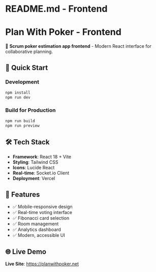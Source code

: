 # README.md - Frontend
# Plan With Poker - Frontend

🎯 **Scrum poker estimation app frontend** - Modern React interface for collaborative planning.

## 🚀 Quick Start

### Development
```bash
npm install
npm run dev
```

### Build for Production
```bash
npm run build
npm run preview
```

## 🛠️ Tech Stack

- **Framework**: React 18 + Vite
- **Styling**: Tailwind CSS
- **Icons**: Lucide React
- **Real-time**: Socket.io Client
- **Deployment**: Vercel

## 📱 Features

- ✅ Mobile-responsive design
- ✅ Real-time voting interface
- ✅ Fibonacci card selection
- ✅ Room management
- ✅ Analytics dashboard
- ✅ Modern, accessible UI

## 🌐 Live Demo

**Live Site**: https://planwithpoker.net